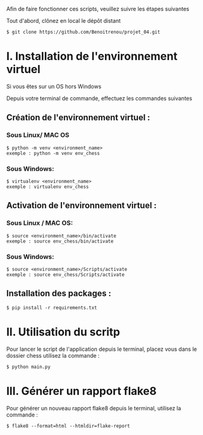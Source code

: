 Afin de faire fonctionner ces scripts, veuillez suivre les étapes suivantes

Tout d'abord, clônez en local le dépôt distant

    $ git clone https://github.com/Benoitrenou/projet_04.git    

# I. Installation de l'environnement virtuel 

Si vous êtes sur un OS hors Windows 

Depuis votre terminal de commande, effectuez les commandes suivantes 

## Création de l'environnement virtuel : 

### Sous Linux/ MAC OS

    $ python -m venv <environment_name>
    exemple : python -m venv env_chess 
    
### Sous Windows:
    
    $ virtualenv <environment_name>
    exemple : virtualenv env_chess 
    
## Activation de l'environnement virtuel : 

### Sous Linux / MAC OS:

    $ source <environment_name>/bin/activate
    exemple : source env_chess/bin/activate
   
### Sous Windows:

    $ source <environment_name>/Scripts/activate
    exemple : source env_chess/Scripts/activate
    
## Installation des packages : 

    $ pip install -r requirements.txt

# II. Utilisation du scritp

Pour lancer le script de l'application depuis le terminal, placez vous dans le dossier chess utilisez la commande : 

    $ python main.py

# III. Générer un rapport flake8

Pour générer un nouveau rapport flake8 depuis le terminal, utilisez la commande : 

    $ flake8 --format=html --htmldir=flake-report

